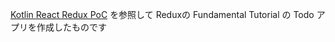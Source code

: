 
[Kotlin React Redux PoC](https://github.com/lawik123/kotlin-poc-frontend-react-redux) を参照して Reduxの Fundamental Tutorial の Todo アプリを作成したものです

